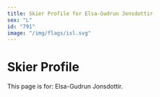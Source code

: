 ```yaml
---
title: Skier Profile for Elsa-Gudrun Jonsdottir
sex: "L"
id: "791"
image: "/img/flags/isl.svg" 
---
```


# Skier Profile

This page is for: Elsa-Gudrun Jonsdottir.
    